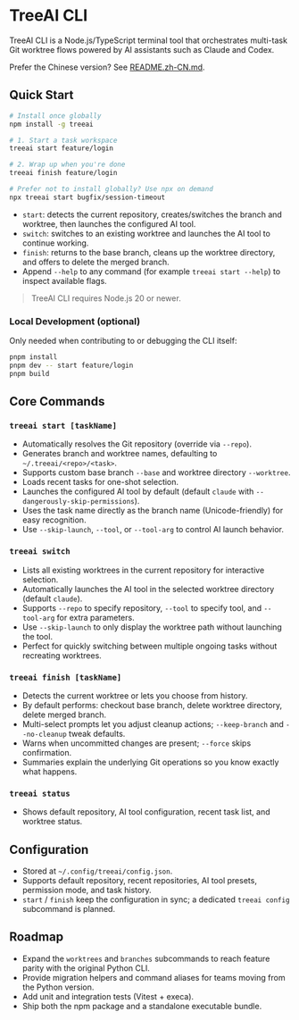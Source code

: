 # TreeAI CLI

TreeAI CLI is a Node.js/TypeScript terminal tool that orchestrates multi-task Git worktree flows powered by AI assistants such as Claude and Codex.

Prefer the Chinese version? See [README.zh-CN.md](README.zh-CN.md).

## Quick Start

```bash
# Install once globally
npm install -g treeai

# 1. Start a task workspace
treeai start feature/login

# 2. Wrap up when you're done
treeai finish feature/login

# Prefer not to install globally? Use npx on demand
npx treeai start bugfix/session-timeout
```

- `start`: detects the current repository, creates/switches the branch and worktree, then launches the configured AI tool.
- `switch`: switches to an existing worktree and launches the AI tool to continue working.
- `finish`: returns to the base branch, cleans up the worktree directory, and offers to delete the merged branch.
- Append `--help` to any command (for example `treeai start --help`) to inspect available flags.

> TreeAI CLI requires Node.js 20 or newer.

### Local Development (optional)

Only needed when contributing to or debugging the CLI itself:

```bash
pnpm install
pnpm dev -- start feature/login
pnpm build
```

## Core Commands

### `treeai start [taskName]`

- Automatically resolves the Git repository (override via `--repo`).
- Generates branch and worktree names, defaulting to `~/.treeai/<repo>/<task>`.
- Supports custom base branch `--base` and worktree directory `--worktree`.
- Loads recent tasks for one-shot selection.
- Launches the configured AI tool by default (default `claude` with `--dangerously-skip-permissions`).
- Uses the task name directly as the branch name (Unicode-friendly) for easy recognition.
- Use `--skip-launch`, `--tool`, or `--tool-arg` to control AI launch behavior.

### `treeai switch`

- Lists all existing worktrees in the current repository for interactive selection.
- Automatically launches the AI tool in the selected worktree directory (default `claude`).
- Supports `--repo` to specify repository, `--tool` to specify tool, and `--tool-arg` for extra parameters.
- Use `--skip-launch` to only display the worktree path without launching the tool.
- Perfect for quickly switching between multiple ongoing tasks without recreating worktrees.

### `treeai finish [taskName]`

- Detects the current worktree or lets you choose from history.
- By default performs: checkout base branch, delete worktree directory, delete merged branch.
- Multi-select prompts let you adjust cleanup actions; `--keep-branch` and `--no-cleanup` tweak defaults.
- Warns when uncommitted changes are present; `--force` skips confirmation.
- Summaries explain the underlying Git operations so you know exactly what happens.

### `treeai status`

- Shows default repository, AI tool configuration, recent task list, and worktree status.

## Configuration

- Stored at `~/.config/treeai/config.json`.
- Supports default repository, recent repositories, AI tool presets, permission mode, and task history.
- `start` / `finish` keep the configuration in sync; a dedicated `treeai config` subcommand is planned.

## Roadmap

- Expand the `worktrees` and `branches` subcommands to reach feature parity with the original Python CLI.
- Provide migration helpers and command aliases for teams moving from the Python version.
- Add unit and integration tests (Vitest + execa).
- Ship both the npm package and a standalone executable bundle.
